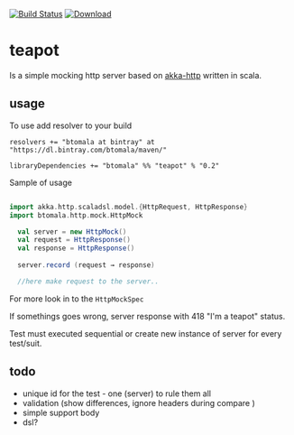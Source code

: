 [![Build Status](https://travis-ci.org/btomala/teapot.svg?branch=master)](https://travis-ci.org/btomala/teapot)
[![Download](https://api.bintray.com/packages/btomala/maven/teapot/images/download.svg) ](https://bintray.com/btomala/maven/teapot/_latestVersion)
 
# teapot

Is a simple mocking http server based on [akka-http](akka.io) written in scala.

## usage 

To use add resolver to your build

```
resolvers += "btomala at bintray" at "https://dl.bintray.com/btomala/maven/"

libraryDependencies += "btomala" %% "teapot" % "0.2"
```

Sample of usage

```scala

import akka.http.scaladsl.model.{HttpRequest, HttpResponse}
import btomala.http.mock.HttpMock

  val server = new HttpMock()
  val request = HttpResponse()
  val response = HttpResponse()
  
  server.record (request → response)

  //here make request to the server..

```

For more look in to the `HttpMockSpec`

If somethings goes wrong, server response with 418 "I'm a teapot" status.

Test must executed sequential or create new instance of server for every test/suit.

## todo

 - unique id for the test - one (server) to rule them all
 - validation (show differences, ignore headers during compare  )
 - simple support body  
 - dsl?
